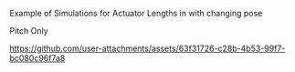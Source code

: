 Example of Simulations for Actuator Lengths in with changing pose

Pitch Only



https://github.com/user-attachments/assets/63f31726-c28b-4b53-99f7-bc080c96f7a8







